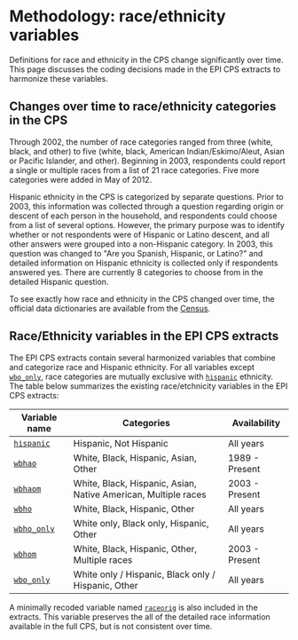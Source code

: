 # Methodology: race/ethnicity variables

Definitions for race and ethnicity in the CPS change significantly over time.
This page discusses the coding decisions made in the EPI CPS extracts to harmonize
these variables.

## Changes over time to race/ethnicity categories in the CPS

Through 2002, the number of race categories ranged from three (white, black, and other) to five (white, black, American Indian/Eskimo/Aleut, Asian or Pacific Islander, and other). Beginning in 2003, respondents could report a single or multiple races from a list of 21 race categories. Five more categories were added in May of 2012.

Hispanic ethnicity in the CPS is categorized by separate questions. Prior to 2003, this information was collected through a question regarding origin or descent of each person in the household, and respondents could choose from a list of several options. However, the primary purpose was to identify whether or not respondents were of Hispanic or Latino descent, and all other answers were grouped into a non-Hispanic category. In 2003, this question was changed to "Are you Spanish, Hispanic, or Latino?" and detailed information on Hispanic ethnicity is collected only if respondents answered yes. There are currently 8 categories to choose from in the detailed Hispanic question.

To see exactly how race and ethnicity in the CPS changed over time, the official data dictionaries are available from the [Census](https://thedataweb.rm.census.gov/ftp/cps_ftp.html#cpsbasic).

## Race/Ethnicity variables in the EPI CPS extracts

The EPI CPS extracts contain several harmonized variables that combine and categorize race and Hispanic ethnicity. For all variables except [`wbo_only`](../variables/demographics/wbo_only.md), race categories are mutually exclusive with [`hispanic`](../variables/demographics/hispanic.md) ethnicity. The table below summarizes the existing race/etchnicity variables in the EPI CPS extracts:

Variable name | Categories | Availability
--------------|------------|-------------
[`hispanic`](../variables/demographics/hispanic.md) | Hispanic, Not Hispanic | All years
[`wbhao`](../variables/demographics/wbhao.md) | White, Black, Hispanic, Asian, Other | 1989 - Present
[`wbhaom`](../variables/demographics/wbhaom.md) | White, Black, Hispanic, Asian, Native American, Multiple races | 2003 - Present
[`wbho`](../variables/demographics/wbho.md) | White, Black, Hispanic, Other | All years
[`wbho_only`](../variables/demographics/wbho_only.md) | White only, Black only, Hispanic, Other | All years
[`wbhom`](../variables/demographics/wbhom.md) | White, Black, Hispanic, Other, Multiple races | 2003 - Present
[`wbo_only`](../variables/demographics/wbo_only.md) | White only / Hispanic, Black only / Hispanic, Other | All years

A minimally recoded variable named [`raceorig`](../variables/demographics/raceorig.md) is also included in the extracts. This variable preserves the all of the detailed race information available in the full CPS, but is not consistent over time.
